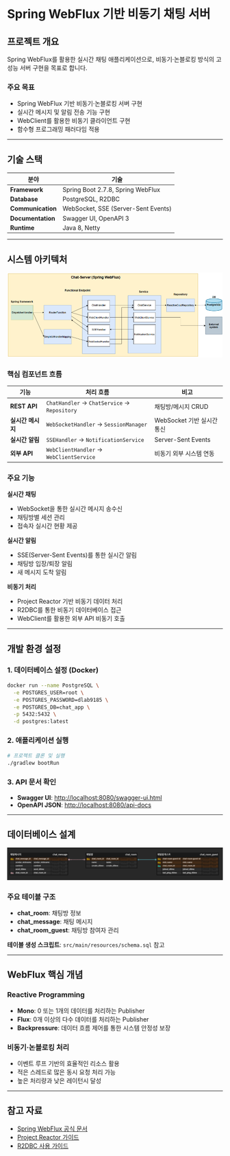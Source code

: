 # Spring WebFlux 기반 비동기 채팅 서버

## 프로젝트 개요

Spring WebFlux를 활용한 실시간 채팅 애플리케이션으로, 비동기·논블로킹 방식의 고성능 서버 구현을 목표로 합니다.

### 주요 목표
- Spring WebFlux 기반 비동기·논블로킹 서버 구현
- 실시간 메시지 및 알림 전송 기능 구현  
- WebClient를 활용한 비동기 클라이언트 구현
- 함수형 프로그래밍 패러다임 적용

---

## 기술 스택

| 분야 | 기술 |
|------|------|
| **Framework** | Spring Boot 2.7.8, Spring WebFlux |
| **Database** | PostgreSQL, R2DBC |
| **Communication** | WebSocket, SSE (Server-Sent Events) |
| **Documentation** | Swagger UI, OpenAPI 3 |
| **Runtime** | Java 8, Netty |

---

## 시스템 아키텍처

![시스템 구성도](./images/system_flow.png)

### 핵심 컴포넌트 흐름

| 기능 | 처리 흐름 | 비고 |
|------|-----------|------|
| **REST API** | `ChatHandler` → `ChatService` → `Repository` | 채팅방/메시지 CRUD |
| **실시간 메시지** | `WebSocketHandler` → `SessionManager` | WebSocket 기반 실시간 통신 |
| **실시간 알림** | `SSEHandler` → `NotificationService` | Server-Sent Events |
| **외부 API** | `WebClientHandler` → `WebClientService` | 비동기 외부 시스템 연동 |

### 주요 기능

**실시간 채팅**
- WebSocket을 통한 실시간 메시지 송수신
- 채팅방별 세션 관리
- 접속자 실시간 현황 제공

**실시간 알림**  
- SSE(Server-Sent Events)를 통한 실시간 알림
- 채팅방 입장/퇴장 알림
- 새 메시지 도착 알림

**비동기 처리**
- Project Reactor 기반 비동기 데이터 처리
- R2DBC를 통한 비동기 데이터베이스 접근
- WebClient를 활용한 외부 API 비동기 호출

---

## 개발 환경 설정

### 1. 데이터베이스 설정 (Docker)

```bash
docker run --name PostgreSQL \
  -e POSTGRES_USER=root \
  -e POSTGRES_PASSWORD=dlab9185 \
  -e POSTGRES_DB=chat_app \
  -p 5432:5432 \
  -d postgres:latest
```

### 2. 애플리케이션 실행

```bash
# 프로젝트 클론 및 실행
./gradlew bootRun
```

### 3. API 문서 확인

- **Swagger UI**: [http://localhost:8080/swagger-ui.html](http://localhost:8080/swagger-ui.html)
- **OpenAPI JSON**: [http://localhost:8080/api-docs](http://localhost:8080/api-docs)

---

## 데이터베이스 설계

![ERD](./images/DB-ERD.png)

### 주요 테이블 구조

- **chat_room**: 채팅방 정보
- **chat_message**: 채팅 메시지 
- **chat_room_guest**: 채팅방 참여자 관리

**테이블 생성 스크립트**: `src/main/resources/schema.sql` 참고

---

## WebFlux 핵심 개념

### Reactive Programming
- **Mono**: 0 또는 1개의 데이터를 처리하는 Publisher
- **Flux**: 0개 이상의 다수 데이터를 처리하는 Publisher
- **Backpressure**: 데이터 흐름 제어를 통한 시스템 안정성 보장

### 비동기·논블로킹 처리
- 이벤트 루프 기반의 효율적인 리소스 활용
- 적은 스레드로 많은 동시 요청 처리 가능
- 높은 처리량과 낮은 레이턴시 달성

---

## 참고 자료

- [Spring WebFlux 공식 문서](https://docs.spring.io/spring-framework/docs/current/reference/html/web-reactive.html)
- [Project Reactor 가이드](https://projectreactor.io/docs/core/release/reference/)
- [R2DBC 사용 가이드](https://r2dbc.io/spec/0.8.6.RELEASE/spec/html/)